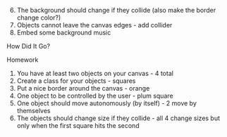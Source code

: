 6. The background should change if they collide (also make the border change color?)
8. Objects cannot leave the canvas edges - add collider
9. Embed some background music

How Did It Go?


Homework
1. You have at least two objects on your canvas - 4 total
2. Create a class for your objects - squares
3. Put a nice border around the canvas - orange
4. One object to be controlled by the user - plum square
5. One object should move autonomously (by itself) - 2 move by themselves
7. The objects should change size if they collide - all 4 change sizes but only when the first square hits the second
